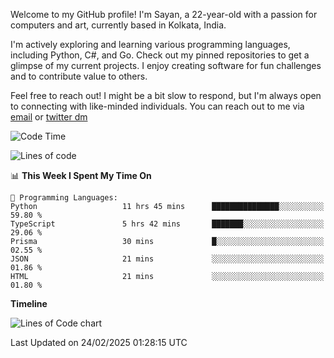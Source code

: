 Welcome to my GitHub profile! I'm Sayan, a 22-year-old with a passion for computers and art, currently based in Kolkata, India.

I'm actively exploring and learning various programming languages, including Python, C#, and Go. Check out my pinned repositories to get a glimpse of my current projects. I enjoy creating software for fun challenges and to contribute value to others.

Feel free to reach out! I might be a bit slow to respond, but I'm always open to connecting with like-minded individuals. You can reach out to me via [email](mailto:me@sayanbiswas.in) or [twitter dm](https://twitter.com/TheDankDel)

<!--START_SECTION:waka-->
![Code Time](http://img.shields.io/badge/Code%20Time-2%2C102%20hrs%2046%20mins-blue)

![Lines of code](https://img.shields.io/badge/From%20Hello%20World%20I%27ve%20Written-7.2%20million%20lines%20of%20code-blue)

📊 **This Week I Spent My Time On** 

```text
💬 Programming Languages: 
Python                   11 hrs 45 mins      ███████████████░░░░░░░░░░   59.80 % 
TypeScript               5 hrs 42 mins       ███████░░░░░░░░░░░░░░░░░░   29.06 % 
Prisma                   30 mins             █░░░░░░░░░░░░░░░░░░░░░░░░   02.55 % 
JSON                     21 mins             ░░░░░░░░░░░░░░░░░░░░░░░░░   01.86 % 
HTML                     21 mins             ░░░░░░░░░░░░░░░░░░░░░░░░░   01.80 % 
```

**Timeline**

![Lines of Code chart](https://raw.githubusercontent.com/Dank-del/Dank-del/main/assets/bar_graph.png)


 Last Updated on 24/02/2025 01:28:15 UTC
<!--END_SECTION:waka-->

